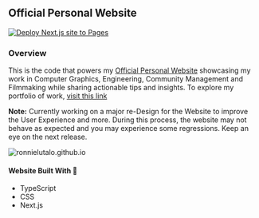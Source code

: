 ## Official Personal Website

[![Deploy Next.js site to Pages](https://github.com/RonnieLutalo/ronnielutalo.github.io/actions/workflows/nextjs-deployment.yaml/badge.svg)](https://github.com/RonnieLutalo/ronnielutalo.github.io/actions/workflows/nextjs-deployment.yaml)

### Overview

This is the code that powers my [Official Personal Website](https://ronnielutalo.github.io) showcasing my work in Computer Graphics, Engineering, Community Management and Filmmaking while sharing actionable tips and insights. To explore my portfolio of work, [visit this link](https://ronnielutalo.github.io/portfolio)

**Note:** Currently working on a major re-Design for the Website to improve the User Experience and more. During this process, the website may not behave as expected and you may experience some regressions. Keep an eye on the next release.

![ronnielutalo.github.io](https://ronnielutalo.github.io/favicon/large-og.jpg)

#### Website Built With 🚀

- TypeScript
- CSS
- Next.js
